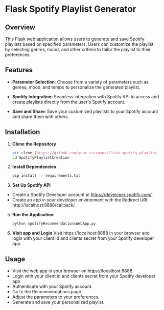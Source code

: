 # Flask Spotify Playlist Generator

## Overview

This Flask web application allows users to generate and save Spotify playlists based on specified parameters. Users can customize the playlist by selecting genres, mood, and other criteria to tailor the playlist to their preferences.

## Features

- **Parameter Selection**: Choose from a variety of parameters such as genres, mood, and tempo to personalize the generated playlist.
  
- **Spotify Integration**: Seamless integration with Spotify API to access and create playlists directly from the user's Spotify account.
  
- **Save and Share**: Save your customized playlists to your Spotify account and share them with others.

## Installation

1. **Clone the Repository**

   ```bash
   git clone [https://github.com/your-username/flask-spotify-playlist-generator.git](https://github.com/bvanderbijl/SpotifyPlaylistCreation.git)
   cd SpotifyPlaylistCreation

2. **Install Dependencies**

   ```bash
   pip install -r requirements.txt

3. **Set Up Spotify API**

- Create a Spotify Developer account at https://developer.spotify.com/.
- Create an app in your developer environment with the Redirect URI: http://localhost:8888/callback/

5. **Run the Application**

   ```bash
   python spotifyRecommendationsWebApp.py

7. **Visit app and Login**
Visit https://localhost:8888 in your browser and login with your client id and clients secret from your Spotify developer app.

## Usage

- Visit the web app in your browser on https://localhost:8888.
- Login with your client id and clients secret from your Spotify developer app
- Authenticate with your Spotify account.
- Go to the Recommendations page.
- Adjust the parameters to your preferences.
- Generate and save your personalized playlist.

  
